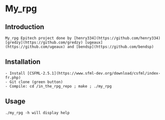 # My_rpg

## Introduction

```
My_rpg Epitech project done by [henry334](https://github.com/henry334) [gredzy](https://github.com/gredzy) [ugeaux](https://github.com/ugeaux) and [bendsp](https://github.com/bendsp)
```

## Installation

```
- Install [CSFML-2.5.1](https://www.sfml-dev.org/download/csfml/index-fr.php)
- Git clone (green button)
- Compile: cd /in_the_rpg_repo ; make ; ./my_rpg
```

## Usage

```
./my_rpg -h will display help
```

